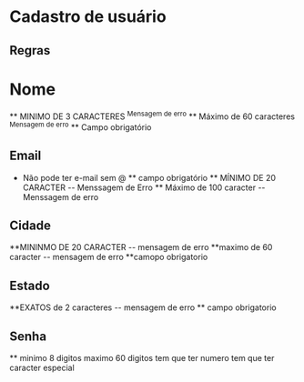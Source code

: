 # Cadastro de usuário
## Regras

# Nome 

** MINIMO DE 3 CARACTERES
<sup>Mensagem de erro</sup>
 ** Máximo de 60 caracteres
<sup>Mensagem de erro</sup>
 ** Campo obrigatório

## Email

- Não pode ter e-mail sem @
 ** campo obrigatório
** MÍNIMO DE 20 CARACTER
 -- Menssagem de Erro
 ** Máximo de 100 caracter
 -- Menssagem de erro

## Cidade 
**MININMO DE 20  CARACTER 
-- mensagem de erro
**maximo de 60 caracter
-- mensagem de erro
**camopo obrigatorio

## Estado 
**EXATOS de 2 caracteres 
-- mensagem de erro
** campo obrigatorio

## Senha
** minimo 8 digitos
maximo 60 digitos
tem que ter numero 
tem que ter caracter especial

